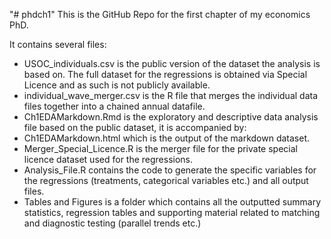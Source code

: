 "# phdch1" 
This is the GitHub Repo for the first chapter of my economics PhD.

It contains several files:
- USOC_individuals.csv is the public version of the dataset the analysis is based on. The full dataset for the regressions is obtained via Special Licence and as such is not publicly available.
- individual_wave_merger.csv is the R file that merges the individual data files together into a chained annual datafile.
- Ch1EDAMarkdown.Rmd is the exploratory and descriptive data analysis file based on the public dataset, it is accompanied by:
- Ch1EDAMarkdown.html which is the output of the markdown dataset.
- Merger_Special_Licence.R is the merger file for the private special licence dataset used for the regressions.
- Analysis_File.R contains the code to generate the specific variables for the regressions (treatments, categorical variables etc.) and all output files.
- Tables and Figures is a folder which contains all the outputted summary statistics, regression tables and supporting material related to matching and diagnostic testing (parallel trends etc.)
